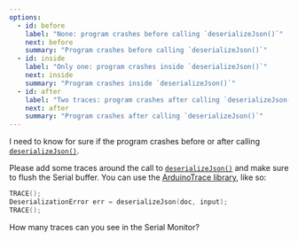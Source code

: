 ```yaml
---
options:
  - id: before
    label: "None: program crashes before calling `deserializeJson()`"
    next: before
    summary: "Program crashes before calling `deserializeJson()`"
  - id: inside
    label: "Only one: program crashes inside `deserializeJson()`"
    next: inside
    summary: "Program crashes inside `deserializeJson()`"
  - id: after
    label: "Two traces: program crashes after calling `deserializeJson()`"
    next: after
    summary: "Program crashes after calling `deserializeJson()`"
---
```


I need to know for sure if the program crashes before or after calling [`deserializeJson()`](/v6/api/json/deserializejson/).

Please add some traces around the call to [`deserializeJson()`](/v6/api/json/deserializejson/) and make sure to flush the Serial buffer. You can use the [ArduinoTrace library](https://github.com/bblanchon/ArduinoTrace), like so:

```c++
TRACE();
DeserializationError err = deserializeJson(doc, input);
TRACE();
```

How many traces can you see in the Serial Monitor?